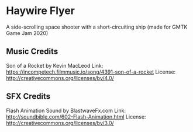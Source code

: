# Haywire Flyer
A side-scrolling space shooter with a short-circuiting ship (made for GMTK Game Jam 2020)

## Music Credits

Son of a Rocket by Kevin MacLeod
Link: https://incompetech.filmmusic.io/song/4391-son-of-a-rocket
License: http://creativecommons.org/licenses/by/4.0/

## SFX Credits

Flash Animation Sound by BlastwaveFx.com
Link: http://soundbible.com/602-Flash-Animation.html
License: http://creativecommons.org/licenses/by/3.0/